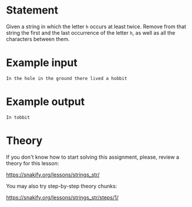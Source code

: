 # Statement

Given a string in which the letter `h` occurs at least twice. Remove from that string the first and the last occurrence of the letter `h`, as well as all the characters between them.

# Example input

```
In the hole in the ground there lived a hobbit
```

# Example output

```
In tobbit
```

# Theory

If you don't know how to start solving this assignment, please, review a theory for this lesson:

https://snakify.org/lessons/strings_str/  


You may also try step-by-step theory chunks:

https://snakify.org/lessons/strings_str/steps/1/